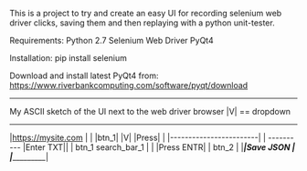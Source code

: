 This is a project to try and create an easy UI for recording
selenium web driver clicks, saving them and then replaying
with a python unit-tester.

Requirements:
Python 2.7
Selenium Web Driver
PyQt4

Installation:
pip install selenium

Download and install latest PyQt4 from:
https://www.riverbankcomputing.com/software/pyqt/download


**************************************************************************************

My ASCII sketch of the UI next to the web driver browser
|V| == dropdown

__________________________    __________________________
|https://mysite.com      |   |  |btn_1| |V|  |Press|    |
|------------------------|   |  ------- ---  |Enter TXT||
| btn_1    search_bar_1  |   |               |Press ENTR|
| btn_2                  |   |_______________|Save JSON |
|________________________| 
